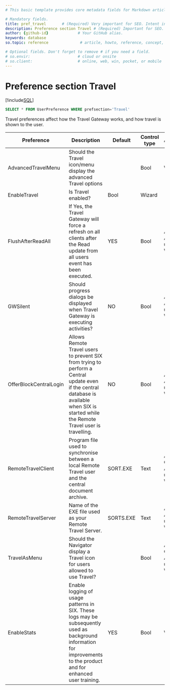 ```yaml
---
# This basic template provides core metadata fields for Markdown articles on docs.superoffice.com.

# Mandatory fields.
title: pref_travel       # (Required) Very important for SEO. Intent in a unique string of 43-59 chars including spaces.
description: Preference section Travel # (Required) Important for SEO. Recommended character length is 115-145 characters including spaces.
author: {github-id}             # Your GitHub alias.
keywords: database
so.topic: reference              # article, howto, reference, concept, guide

# Optional fields. Don't forget to remove # if you need a field.
# so.envir:                     # cloud or onsite
# so.client:                    # online, web, win, pocket, or mobile
---
```


# Preference section Travel

[!include[SQL](./includes/to-view-pref.md)]

```sql
SELECT * FROM UserPreference WHERE prefsection='Travel'
```

Travel preferences affect how the Travel Gateway works, and how travel is shown to the user.

| Preference | Description | Default | Control type | Access |
|---|---|---|---|---|
| AdvancedTravelMenu | Should the Travel icon/menu display the advanced Travel options | | Bool | Wizard |
| EnableTravel | Is Travel enabled? | Bool | Wizard |
| FlushAfterReadAll | If Yes, the Travel Gateway will force a refresh on all clients after the Read update from all users event has been executed. | YES | Bool | Admin, Admin users, Wizard |
| GWSilent | Should progress dialogs be displayed when Travel Gateway is executing activities? | NO | Bool | Admin, Admin users, Wizard |
| OfferBlockCentralLogin | Allows Remote Travel users to prevent SIX from trying to perform a Central update even if the central database is available when SIX is started while the Remote Travel user is travelling. | NO | Bool | Admin, Admin users, Wizard |
| RemoteTravelClient | Program file used to synchronise between a local Remote Travel user and the central document archive. | SORT.EXE | Text | Admin, Crm, Admin users, Wizard |
| RemoteTravelServer | Name of the EXE file used as your Remote Travel Server. | SORTS.EXE | Text | Admin, Admin users, Wizard |
| TravelAsMenu | Should the Navigator display a Travel icon for users allowed to use Travel? | | Bool | Admin, Crm, Admin users, Wizard |
| EnableStats | Enable logging of usage patterns in SIX. These logs may be subsequently used as background information for improvements to the product and for enhanced user training. | YES | Bool | Wizard |
